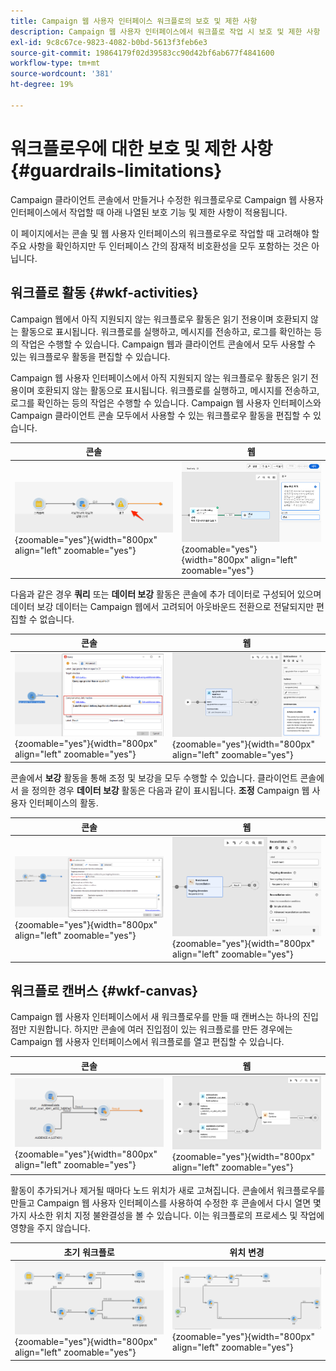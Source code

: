 ```yaml
---
title: Campaign 웹 사용자 인터페이스 워크플로의 보호 및 제한 사항
description: Campaign 웹 사용자 인터페이스에서 워크플로 작업 시 보호 및 제한 사항
exl-id: 9c8c67ce-9823-4082-b0bd-5613f3feb6e3
source-git-commit: 19864179f02d39583cc90d42bf6ab677f4841600
workflow-type: tm+mt
source-wordcount: '381'
ht-degree: 19%

---
```


# 워크플로우에 대한 보호 및 제한 사항 {#guardrails-limitations}

Campaign 클라이언트 콘솔에서 만들거나 수정한 워크플로우로 Campaign 웹 사용자 인터페이스에서 작업할 때 아래 나열된 보호 기능 및 제한 사항이 적용됩니다.

이 페이지에서는 콘솔 및 웹 사용자 인터페이스의 워크플로우로 작업할 때 고려해야 할 주요 사항을 확인하지만 두 인터페이스 간의 잠재적 비호환성을 모두 포함하는 것은 아닙니다.

## 워크플로 활동 {#wkf-activities}

Campaign 웹에서 아직 지원되지 않는 워크플로우 활동은 읽기 전용이며 호환되지 않는 활동으로 표시됩니다. 워크플로를 실행하고, 메시지를 전송하고, 로그를 확인하는 등의 작업은 수행할 수 있습니다. Campaign 웹과 클라이언트 콘솔에서 모두 사용할 수 있는 워크플로우 활동을 편집할 수 있습니다.

Campaign 웹 사용자 인터페이스에서 아직 지원되지 않는 워크플로우 활동은 읽기 전용이며 호환되지 않는 활동으로 표시됩니다. 워크플로를 실행하고, 메시지를 전송하고, 로그를 확인하는 등의 작업은 수행할 수 있습니다. Campaign 웹 사용자 인터페이스와 Campaign 클라이언트 콘솔 모두에서 사용할 수 있는 워크플로우 활동을 편집할 수 있습니다.

| 콘솔 | 웹 |
| --- | --- |
| ![](assets/limitations-activities-console.png){zoomable=&quot;yes&quot;}{width="800px" align="left" zoomable="yes"} | ![](assets/limitations-activities-web.png){zoomable=&quot;yes&quot;}{width="800px" align="left" zoomable="yes"} |

다음과 같은 경우 **쿼리** 또는 **데이터 보강** 활동은 콘솔에 추가 데이터로 구성되어 있으며 데이터 보강 데이터는 Campaign 웹에서 고려되어 아웃바운드 전환으로 전달되지만 편집할 수 없습니다.

| 콘솔 | 웹 |
| --- | --- |
| ![](assets/limitations-options-console.png){zoomable=&quot;yes&quot;}{width="800px" align="left" zoomable="yes"} | ![](assets/limitations-options-web.png){zoomable=&quot;yes&quot;}{width="800px" align="left" zoomable="yes"} |

콘솔에서 **보강** 활동을 통해 조정 및 보강을 모두 수행할 수 있습니다. 클라이언트 콘솔에서 을 정의한 경우 **데이터 보강** 활동은 다음과 같이 표시됩니다. **조정** Campaign 웹 사용자 인터페이스의 활동.

| 콘솔 | 웹 |
| --- | --- |
| ![](assets/limitations-enrichment-console.png){zoomable=&quot;yes&quot;}{width="800px" align="left" zoomable="yes"} | ![](assets/limitations-enrichment-web.png){zoomable=&quot;yes&quot;}{width="800px" align="left" zoomable="yes"} |

## 워크플로 캔버스 {#wkf-canvas}

Campaign 웹 사용자 인터페이스에서 새 워크플로우를 만들 때 캔버스는 하나의 진입점만 지원합니다. 하지만 콘솔에 여러 진입점이 있는 워크플로를 만든 경우에는 Campaign 웹 사용자 인터페이스에서 워크플로를 열고 편집할 수 있습니다.

| 콘솔 | 웹 |
| --- | --- |
| ![](assets/limitations-multiple-console.png){zoomable=&quot;yes&quot;}{width="800px" align="left" zoomable="yes"} | ![](assets/limitations-multiple-web.png){zoomable=&quot;yes&quot;}{width="800px" align="left" zoomable="yes"} |

활동이 추가되거나 제거될 때마다 노드 위치가 새로 고쳐집니다. 콘솔에서 워크플로우를 만들고 Campaign 웹 사용자 인터페이스를 사용하여 수정한 후 콘솔에서 다시 열면 몇 가지 사소한 위치 지정 불완결성을 볼 수 있습니다. 이는 워크플로의 프로세스 및 작업에 영향을 주지 않습니다.

| 초기 워크플로 | 위치 변경 |
| --- | --- |
| ![](assets/limitations-positioning1.png){zoomable=&quot;yes&quot;}{width="800px" align="left" zoomable="yes"} | ![](assets/limitations-positioning2.png){zoomable=&quot;yes&quot;}{width="800px" align="left" zoomable="yes"} |
